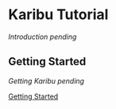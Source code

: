 Karibu Tutorial
===============

*Introduction pending*

Getting Started
----

*Getting Karibu pending*

[Getting Started](helloworld.md)

